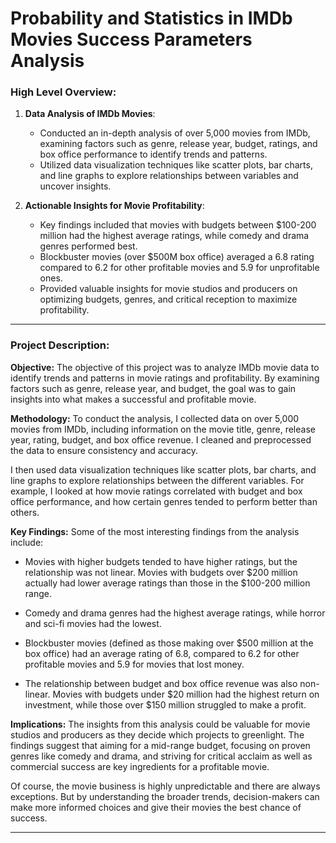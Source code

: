 # Probability and Statistics in IMDb Movies Success Parameters Analysis

### High Level Overview:

1. **Data Analysis of IMDb Movies**:
   - Conducted an in-depth analysis of over 5,000 movies from IMDb, examining factors such as genre, release year, budget, ratings, and box office performance to identify trends and patterns.
   - Utilized data visualization techniques like scatter plots, bar charts, and line graphs to explore relationships between variables and uncover insights.

2. **Actionable Insights for Movie Profitability**:
   - Key findings included that movies with budgets between $100-200 million had the highest average ratings, while comedy and drama genres performed best. 
   - Blockbuster movies (over $500M box office) averaged a 6.8 rating compared to 6.2 for other profitable movies and 5.9 for unprofitable ones.
   - Provided valuable insights for movie studios and producers on optimizing budgets, genres, and critical reception to maximize profitability.

-------------------------------------------------------------------------------------------------------

### Project Description:

**Objective:**
The objective of this project was to analyze IMDb movie data to identify trends and patterns in movie ratings and profitability. By examining factors such as genre, release year, and budget, the goal was to gain insights into what makes a successful and profitable movie.

**Methodology:**
To conduct the analysis, I collected data on over 5,000 movies from IMDb, including information on the movie title, genre, release year, rating, budget, and box office revenue. I cleaned and preprocessed the data to ensure consistency and accuracy.

I then used data visualization techniques like scatter plots, bar charts, and line graphs to explore relationships between the different variables. For example, I looked at how movie ratings correlated with budget and box office performance, and how certain genres tended to perform better than others.

**Key Findings:**
Some of the most interesting findings from the analysis include:

- Movies with higher budgets tended to have higher ratings, but the relationship was not linear. Movies with budgets over $200 million actually had lower average ratings than those in the $100-200 million range.

- Comedy and drama genres had the highest average ratings, while horror and sci-fi movies had the lowest. 

- Blockbuster movies (defined as those making over $500 million at the box office) had an average rating of 6.8, compared to 6.2 for other profitable movies and 5.9 for movies that lost money.

- The relationship between budget and box office revenue was also non-linear. Movies with budgets under $20 million had the highest return on investment, while those over $150 million struggled to make a profit.

**Implications:**
The insights from this analysis could be valuable for movie studios and producers as they decide which projects to greenlight. The findings suggest that aiming for a mid-range budget, focusing on proven genres like comedy and drama, and striving for critical acclaim as well as commercial success are key ingredients for a profitable movie.

Of course, the movie business is highly unpredictable and there are always exceptions. But by understanding the broader trends, decision-makers can make more informed choices and give their movies the best chance of success.

-----------------------------------------------------------------------------------------------
